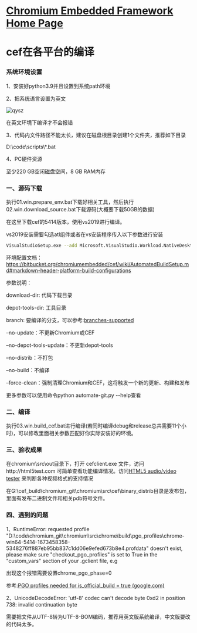 [Chromium Embedded Framework Home Page](https://bitbucket.org/chromiumembedded/cef/wiki/Home)
====

# cef在各平台的编译

### 系统环境设置
1、安装好python3.9并且设置到系统path环境

2、把系统语言设置为英文

![qysz](https://github.com/sway913/cef_build/assets/9814915/1735e05f-469d-4e29-a831-95144cf555ef)


在英文环境下编译才不会报错

3、代码内文件路径不能太长，建议在磁盘根目录创建1个文件夹，推荐如下目录

D:\\code\\scripts\\*.bat

4、PC硬件资源

至少220 GB空闲磁盘空间，8 GB RAM内存


### 一、源码下载
执行01.win.prepare_env.bat下载好相关工具，然后执行02.win.download_source.bat下载源码(大概要下载50GB的数据)

在这里下载cef的5414版本，使用vs2019进行编译。


vs2019安装需要勾选atl组件或者在vs安装程序传入以下参数进行安装
```bash
VisualStudioSetup.exe --add Microsoft.VisualStudio.Workload.NativeDesktop --add Microsoft.VisualStudio.Component.VC.ATLMFC --includeRecommended
```
环境配置文档：https://bitbucket.org/chromiumembedded/cef/wiki/AutomatedBuildSetup.md#markdown-header-platform-build-configurations

参数说明：

download-dir: 代码下载目录

depot-tools-dir: 工具目录

branch: 要编译的分支，可以参考:[branches-supported](https://bitbucket.org/chromiumembedded/cef/wiki/BranchesAndBuilding.md#markdown-header-current-release-branches-supported)

–no-update：不更新Chromium或CEF

–no-depot-tools-update：不更新depot-tools

–no-distrib：不打包

–no-build：不编译

–force-clean：强制清理Chromium和CEF，这将触发一个新的更新、构建和发布

更多参数可以使用命令python automate-git.py --help查看


### 二、编译
执行03.win.build_cef.bat进行编译(若同时编译debug和release总共需要11个小时)，可以修改里面相关参数匹配好你实际安装好的环境。

### 三、验收成果
在chromium\src\out目录下，打开 cefclient.exe 文件，访问http://html5test.com 可简单查看功能编译情况。访问[HTML5 audio/video tester](https://tools.woolyss.com/html5-audio-video-tester) 来判断各种视频格式的支持情况

在G:\cef_build\chromium_git\chromium\src\cef\binary_distrib目录是发布包，里面有发布二进制文件和相关pdb符号文件。

### 四、遇到的问题
1、RuntimeError: requested profile "D:\code\chromium_git\chromium\src\chrome\build\pgo_profiles\chrome-win64-5414-1673458358-5348276ff887eb95bb837c1dd06e9efed673b8e4.profdata" doesn't exist, please make sure "checkout_pgo_profiles" is set to True in the "custom_vars" section of your .gclient file, e.g

出现这个报错需要设置chrome_pgo_phase=0

参考:[PGO profiles needed for is_official_build = true (google.com)](https://groups.google.com/a/chromium.org/g/chromium-dev/c/-0t4s0RlmOI)

2、UnicodeDecodeError: 'utf-8' codec can't decode byte 0xd2 in position 738: invalid continuation byte

需要把文件从UTF-8转为UTF-8-BOM编码，推荐用英文版系统编译，中文版要改的代码太多。
